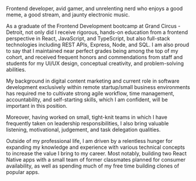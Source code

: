Frontend developer, avid gamer, and unrelenting nerd who enjoys a good meme, a good stream, and jaunty electronic music.

As a graduate of the Frontend Development bootcamp at Grand Circus - Detroit, not only did I receive rigorous, hands-on education from a frontend perspective in React, JavaScript, and TypeScript, but also full-stack technologies including REST APIs, Express, Node, and SQL. I am also proud to say that I maintained near perfect grades being among the top of my cohort, and received frequent honors and commendations from staff and students for my UI/UX design, conceptual creativity, and problem-solving abilities.

My background in digital content marketing and current role in software development exclusively within remote startup/small business environments has required me to cultivate strong agile workflow, time management, accountability, and self-starting skills, which I am confident, will be important in this position.

Moreover, having worked on small, tight-knit teams in which I have frequently taken on leadership responsibilities, I also bring valuable listening, motivational, judgement, and task delegation qualities.

Outside of my professional life, I am driven by a relentless hunger for expanding my knowledge and experience with various technical concepts to increase the value I bring to my career. Most notably, building two React Native apps with a small team of former classmates planned for consumer availability, as well as spending much of my free time building clones of popular apps.
